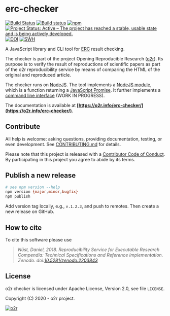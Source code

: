 # erc-checker

[![Build Status](https://travis-ci.org/o2r-project/erc-checker.svg?branch=master)](https://travis-ci.org/o2r-project/erc-checker) [![Build status](https://ci.appveyor.com/api/projects/status/xbla7j4wpbwauk7p/branch/master?svg=true)](https://ci.appveyor.com/project/nuest/erc-checker-r035a/branch/master) [![npm](https://img.shields.io/npm/v/erc-checker.svg)](https://www.npmjs.com/package/erc-checker) [![Project Status: Active – The project has reached a stable, usable state and is being actively developed.](https://www.repostatus.org/badges/latest/active.svg)](https://www.repostatus.org/#active) [![DOI](https://zenodo.org/badge/DOI/10.5281/zenodo.2203843.svg)](https://doi.org/10.5281/zenodo.2203843) [![SWH](https://archive.softwareheritage.org/badge/swh:1:dir:a67e6dcbe3a1b5b38aad94fea4095324cd09607a/)](https://archive.softwareheritage.org/swh:1:dir:a67e6dcbe3a1b5b38aad94fea4095324cd09607a;origin=https://github.com/o2r-project/erc-checker.git;visit=swh:1:snp:e3d5cd96bdcee333417ea2192584060bef2a77ac;anchor=swh:1:rev:41e32824d581e763c58004e498c1bf1f343ef6c7;path=//)

A JavaScript library and CLI tool for [ERC](https://github.com/o2r-project/erc-spec) result checking.  

The checker is part of the project Opening Reproducible Research ([o2r](http://o2r.info/)).
Its purpose is to verify the result of reproductions of scientific papers as part of the o2r reproducibility service by means of comparing the HTML of the original and reproduced article.

The checker runs on [NodeJS](https://nodejs.org/en/).
The tool implements a [NodeJS module](#node-module), which is a function returning a [JavaScript Promise](https://www.npmjs.com/package/promise). 
It further implements a [command line interface](#command-line-interface) (WORK IN PROGRESS).

The documentation is available at **[https://o2r.info/erc-checker/](https://o2r.info/erc-checker/)**.

## Contribute

All help is welcome: asking questions, providing documentation, testing, or even development.
See [CONTRIBUTING.md](CONTRIBUTING.md) for details.

Please note that this project is released with a [Contributor Code of Conduct](CONDUCT.md).
By participating in this project you agree to abide by its terms.

## Publish a new release

```bash
# see npm version --help
npm version {major,minor,bugfix}
npm publish
```

Add version tag locally, e.g., `v.1.2.3`, and push to remotes.
Then create a new release on GitHub.

## How to cite

To cite this software please use

> _Nüst, Daniel, 2018. Reproducibility Service for Executable Research Compendia: Technical Specifications and Reference Implementation. Zenodo. doi:[10.5281/zenodo.2203843](https://doi.org/10.5281/zenodo.2203843)_

## License

o2r checker is licensed under Apache License, Version 2.0, see file `LICENSE`.

Copyright (C) 2020 - o2r project. 

[![o2r](https://avatars3.githubusercontent.com/u/16774537?v=3&s=200)](https://o2r.info)
